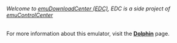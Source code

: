###### Welcome to [emuDownloadCenter (EDC)](https://github.com/PhoenixInteractiveNL/emuDownloadCenter/wiki/), EDC is a side project of [emuControlCenter](https://github.com/PhoenixInteractiveNL/emuControlCenter/wiki/)

For more information about this emulator, visit the [**Dolphin**](https://github.com/PhoenixInteractiveNL/emuDownloadCenter/wiki/Emulator-dolphin#menu) page.
